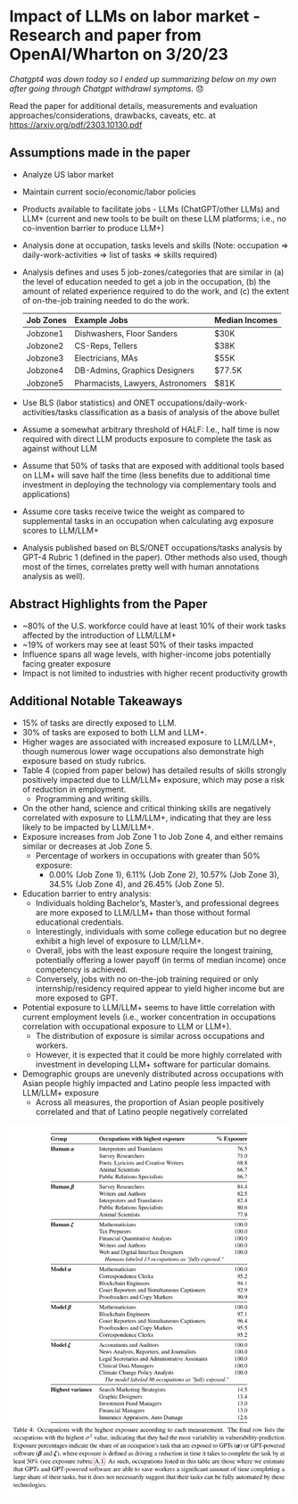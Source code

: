 # Impact of LLMs on labor market - Research and paper from OpenAI/Wharton on 3/20/23

*Chatgpt4 was down today so I ended up summarizing below on my own after going through Chatgpt withdrawl symptoms.* :disappointed:

Read the paper for additional details, measurements and evaluation approaches/considerations, drawbacks, caveats, etc. at https://arxiv.org/pdf/2303.10130.pdf

## Assumptions made in the paper

* Analyze US labor market
* Maintain current socio/economic/labor policies
* Products available to facilitate jobs - LLMs (ChatGPT/other LLMs) and LLM+ (current and new tools to be built on these LLM platforms; i.e., no co-invention barrier to produce LLM+)
* Analysis done at occupation, tasks levels and skills (Note: occupation => daily-work-activities => list of tasks => skills required)
* Analysis defines and uses 5 job-zones/categories that are similar in (a) the level of education needed to get a job in the occupation, (b) the amount of related experience required to do the work, and (c) the extent of on-the-job training needed to do the work.

    | Job Zones | Example Jobs                      | Median Incomes |
    | --------- | -------------------------------- | -------------- |
    | Jobzone1  | Dishwashers, Floor Sanders        | $30K           |
    | Jobzone2  | CS-Reps, Tellers                  | $38K           |
    | Jobzone3  | Electricians, MAs                 | $55K           |
    | Jobzone4  | DB-Admins, Graphics Designers      | $77.5K         |
    | Jobzone5  | Pharmacists, Lawyers, Astronomers | $81K           |

* Use BLS (labor statistics) and ONET occupations/daily-work-activities/tasks classification as a basis of analysis of the above bullet
* Assume a somewhat arbitrary threshold of HALF: I.e., half time is now required with direct LLM products exposure to complete the task as against without LLM
* Assume that 50% of tasks that are exposed with additional tools based on LLM+ will save half the time (less benefits due to additional time investment in deploying the technology via complementary tools and applications)
* Assume core tasks receive twice the weight as compared to supplemental tasks in an occupation when calculating avg exposure scores to LLM/LLM+
* Analysis published based on BLS/ONET occupations/tasks analysis by GPT-4 Rubric 1 (defined in the paper). Other methods also used, though most of the times, correlates pretty well with human annotations analysis as well).

## Abstract Highlights from the Paper

* ~80% of the U.S. workforce could have at least 10% of their work tasks affected by the introduction of LLM/LLM+
* ~19% of workers may see at least 50% of their tasks impacted
* Influence spans all wage levels, with higher-income jobs potentially facing greater exposure
* Impact is not limited to industries with higher recent productivity growth

## Additional Notable Takeaways

* 15% of tasks are directly exposed to LLM.
* 30% of tasks are exposed to both LLM and LLM+.
* Higher wages are associated with increased exposure to LLM/LLM+, though numerous lower wage occupations also demonstrate high exposure based on study rubrics.
* Table 4 (copied from paper below) has detailed results of skills strongly positively impacted due to LLM/LLM+ exposure, which may pose a risk of reduction in employment.
  * Programming and writing skills.
* On the other hand, science and critical thinking skills are negatively correlated with exposure to LLM/LLM+, indicating that they are less likely to be impacted by LLM/LLM+.
* Exposure increases from Job Zone 1 to Job Zone 4, and either remains similar or decreases at Job Zone 5.
  * Percentage of workers in occupations with greater than 50% exposure:
    * 0.00% (Job Zone 1), 6.11% (Job Zone 2), 10.57% (Job Zone 3), 34.5% (Job Zone 4), and 26.45% (Job Zone 5).
* Education barrier to entry analysis:
  * Individuals holding Bachelor’s, Master’s, and professional degrees are more exposed to LLM/LLM+ than those without formal educational credentials.
  * Interestingly, individuals with some college education but no degree exhibit a high level of exposure to LLM/LLM+.
  * Overall, jobs with the least exposure require the longest training, potentially offering a lower payoff (in terms of median income) once competency is achieved.
  * Conversely, jobs with no on-the-job training required or only internship/residency required appear to yield higher income but are more exposed to GPT.
* Potential exposure to LLM/LLM+ seems to have little correlation with current employment levels (i.e., worker concentration in occupations correlation with occupational exposure to LLM or LLM+).
  * The distribution of exposure is similar across occupations and workers.
  * However, it is expected that it could be more highly correlated with investment in developing LLM+ software for particular domains.
* Demographic groups are unevenly distributed across occupations with Asian people highly impacted and Latino people less impacted with LLM/LLM+ exposure
    * Across all measures, the proportion of Asian people positively correlated and that of Latino people negatively correlated


![Table 4 from the paper for occupations with highest exposure to LLM/LLM_plus ](./images/openai_wharton_llm_llmplus_labor_market_impact_paper_table5.jpeg)
